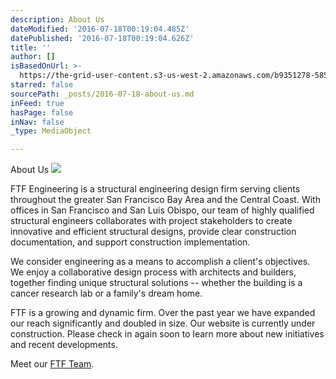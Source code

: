```yaml
---
description: About Us
dateModified: '2016-07-18T00:19:04.485Z'
datePublished: '2016-07-18T00:19:04.626Z'
title: ''
author: []
isBasedOnUrl: >-
  https://the-grid-user-content.s3-us-west-2.amazonaws.com/b9351278-5858-4ab5-b38f-2ed629f3459d.jpg
starred: false
sourcePath: _posts/2016-07-18-about-us.md
inFeed: true
hasPage: false
inNav: false
_type: MediaObject

---
```

About Us
![](https://the-grid-user-content.s3-us-west-2.amazonaws.com/b9351278-5858-4ab5-b38f-2ed629f3459d.jpg)

FTF Engineering is a structural engineering design firm serving clients throughout the greater San Francisco Bay Area and the Central Coast. With offices in San Francisco and San Luis Obispo, our team of highly qualified structural engineers collaborates with project stakeholders to create innovative and efficient structural designs, provide clear construction documentation, and support construction implementation.

We consider engineering as a means to accomplish a client's objectives. We enjoy a collaborative design process with architects and builders, together finding unique structural solutions -- whether the building is a cancer research lab or a family's dream home.

FTF is a growing and dynamic firm. Over the past year we have expanded our reach significantly and doubled in size. Our website is currently under construction. Please check in again soon to learn more about new initiatives and recent developments.

Meet our [FTF Team][0].

[0]: http://ftfengineering.com/?cat=13 "FTF Team"